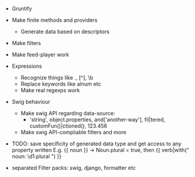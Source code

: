 * Gruntify
* Make finite methods and providers
	* Generate data based on descriptors
* Make filters
* Make feed-player work

* Expressions
	* Recognize things like ., [^], \b
	* Replace keywords like alnum etc
	* Make real regexps work

* Swig behaviour
	* Make swig API regarding data-source:
		* 'string', object.properties, and['another-way'], fil|tered, customFun()|ctioned(), 123.456
	* Make swig API-compliable filters and more


* TODO: save specificity of generated data type and get access to any property written
E.g. {{ noun }} → Noun.plural = true, then {{ verb|with(" noun: \d1.plural ") }}

* separated Filter packs: swig, django, formatter etc